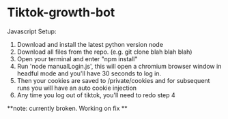 # Tiktok-growth-bot

Javascript Setup: 
1. Download and install the latest python version node 
2. Download all files from the repo. (e.g. git clone blah blah blah)
3. Open your terminal and enter "npm install"
4. Run 'node manualLogin.js', this will open a chromium browser window in headful mode and you'll have 30 seconds to log in. 
5. Then your cookies are saved to /private/cookies and for subsequent runs you will have an auto cookie injection
6. Any time you log out of tiktok, you'll need to redo step 4

**note: currently broken. Working on fix **

